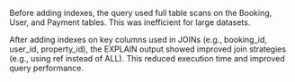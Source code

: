 Before adding indexes, the query used full table scans on the Booking, User, and Payment tables. This was inefficient for large datasets.

After adding indexes on key columns used in JOINs (e.g., booking_id, user_id, property_id), the EXPLAIN output showed improved join strategies (e.g., using ref instead of ALL). This reduced execution time and improved query performance.
